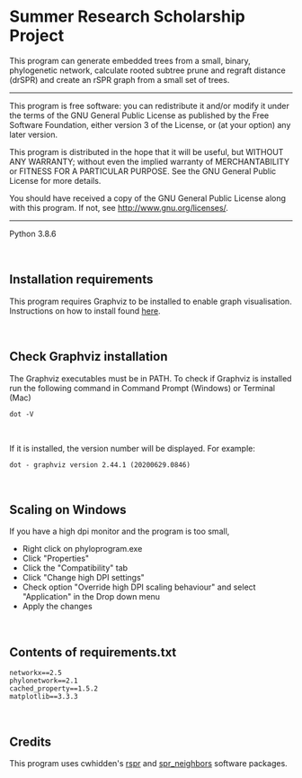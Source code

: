# Summer Research Scholarship Project

This program can generate embedded trees from a small, binary, phylogenetic 
network, calculate rooted subtree prune and regraft distance (drSPR) and 
create an rSPR graph from a small set of trees. 

--------------------------------------------------------------------

This program is free software: you can redistribute it and/or modify
it under the terms of the GNU General Public License as published by
the Free Software Foundation, either version 3 of the License, or
(at your option) any later version.

This program is distributed in the hope that it will be useful,
but WITHOUT ANY WARRANTY; without even the implied warranty of
MERCHANTABILITY or FITNESS FOR A PARTICULAR PURPOSE.  See the
GNU General Public License for more details.

You should have received a copy of the GNU General Public License
along with this program.  If not, see <http://www.gnu.org/licenses/>.

--------------------------------------------------------------------
Python 3.8.6  

&nbsp;

## Installation requirements

This program requires Graphviz to be installed to enable graph visualisation. Instructions on how to install found [here](https://bobswift.atlassian.net/wiki/spaces/GVIZ/pages/20971549/How+to+install+Graphviz+software).  

&nbsp;

## Check Graphviz installation
The Graphviz executables must be in PATH.
To check if Graphviz is installed run the following command in Command Prompt (Windows) or Terminal (Mac)
```
dot -V
```

&nbsp;

If it is installed, the version number will be displayed. For example:
```
dot - graphviz version 2.44.1 (20200629.0846)
```

&nbsp;
## Scaling on Windows
If you have a high dpi monitor and the program is too small,
- Right click on phyloprogram.exe
- Click "Properties"
- Click the "Compatibility" tab
- Click "Change high DPI settings"
- Check option "Override high DPI scaling behaviour" and select "Application" in the
  Drop down menu
- Apply the changes 

&nbsp;
## Contents of requirements.txt
```
networkx==2.5
phylonetwork==2.1
cached_property==1.5.2
matplotlib==3.3.3
```

&nbsp;
## Credits
This program uses cwhidden's [rspr](https://github.com/cwhidden/rspr) and [spr_neighbors](https://github.com/cwhidden/spr_neighbors) software packages.

## 
